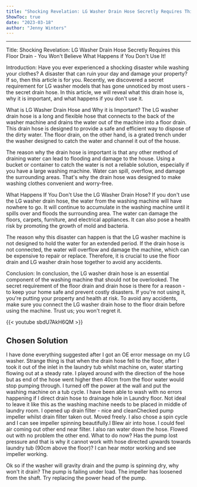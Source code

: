 ```yaml
---
title: "Shocking Revelation: LG Washer Drain Hose Secretly Requires This Floor Drain - You Won't Believe What Happens If You Don't Use It!"
ShowToc: true 
date: "2023-03-18"
author: "Jenny Winters"
---
```

*****
Title: Shocking Revelation: LG Washer Drain Hose Secretly Requires this Floor Drain - You Won't Believe What Happens if You Don't Use It!

Introduction:
Have you ever experienced a shocking disaster while washing your clothes? A disaster that can ruin your day and damage your property? If so, then this article is for you. Recently, we discovered a secret requirement for LG washer models that has gone unnoticed by most users - the secret drain hose. In this article, we will reveal what this drain hose is, why it is important, and what happens if you don't use it.

What is LG Washer Drain Hose and Why it is Important?
The LG washer drain hose is a long and flexible hose that connects to the back of the washer machine and drains the water out of the machine into a floor drain. This drain hose is designed to provide a safe and efficient way to dispose of the dirty water. The floor drain, on the other hand, is a grated trench under the washer designed to catch the water and channel it out of the house.

The reason why the drain hose is important is that any other method of draining water can lead to flooding and damage to the house. Using a bucket or container to catch the water is not a reliable solution, especially if you have a large washing machine. Water can spill, overflow, and damage the surrounding areas. That's why the drain hose was designed to make washing clothes convenient and worry-free.

What Happens If You Don't Use the LG Washer Drain Hose?
If you don't use the LG washer drain hose, the water from the washing machine will have nowhere to go. It will continue to accumulate in the washing machine until it spills over and floods the surrounding area. The water can damage the floors, carpets, furniture, and electrical appliances. It can also pose a health risk by promoting the growth of mold and bacteria.

The reason why this disaster can happen is that the LG washer machine is not designed to hold the water for an extended period. If the drain hose is not connected, the water will overflow and damage the machine, which can be expensive to repair or replace. Therefore, it is crucial to use the floor drain and LG washer drain hose together to avoid any accidents.

Conclusion:
In conclusion, the LG washer drain hose is an essential component of the washing machine that should not be overlooked. The secret requirement of the floor drain and drain hose is there for a reason - to keep your home safe and prevent costly disasters. If you're not using it, you're putting your property and health at risk. To avoid any accidents, make sure you connect the LG washer drain hose to the floor drain before using the machine. Trust us; you won't regret it.

{{< youtube sbdU7AkH6QM >}} 



## Chosen Solution
 I have done everything suggested after I got an OE error message on my LG washer. Strange thing is that when the drain hose fell to the floor, after I took it out of the inlet in the laundry tub whilst machine on, water starting flowing out at a steady rate. I played around with the direction of the hose but as end of the hose went higher then 40cm from the floor water would stop pumping through. I turned off the power at the wall and put the washing machine on a tub cycle.
I have been able to wash with no errors happening if I direct drain hose to drainage hole in Laundry floor. Not ideal to leave it like this as the washing machine needs to be placed in middle of laundry room.
I opened up drain filter -  nice and cleanChecked pump impeller whilst drain filter taken out. Moved freely. I also  chose a spin cycle and I can see impeller spinning beautifully.I Blew air into hose. I could feel air coming out other end near filter. I also ran water down the hose. Flowed out with no problem the other end.
What to do now? Has the pump lost pressure and that is why it cannot work with hose directed upwards towards laundry tub (90cm above the floor)? I can hear motor working and see impeller working.

 Ok so if the washer will gravity drain and the pump is spinning dry, why won't it drain? The pump is failing under load. The impeller has loosened from the shaft. Try replacing the power head of the pump.




